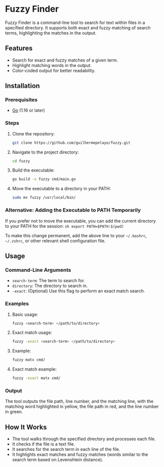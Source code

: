 # Fuzzy Finder

Fuzzy Finder is a command-line tool to search for text within files in a specified directory. It supports both exact and fuzzy matching of search terms, highlighting the matches in the output.

## Features

- Search for exact and fuzzy matches of a given term.
- Highlight matching words in the output.
- Color-coded output for better readability.

## Installation

### Prerequisites

- [Go](https://golang.org/doc/install) (1.16 or later)

### Steps

1. Clone the repository:
    ```sh
    git clone https://github.com/guilhermepelayo/fuzzy.git
    ```

2. Navigate to the project directory:
    ```sh
    cd fuzzy
    ```

3. Build the executable:
    ```sh
    go build -o fuzzy cmd/main.go
    ```

4. Move the executable to a directory in your PATH:
    ```sh
    sudo mv fuzzy /usr/local/bin/
    ```

### Alternative: Adding the Executable to PATH Temporarily

If you prefer not to move the executable, you can add the current directory to your PATH for the session:
    ```sh
    export PATH=$PATH:$(pwd)
    ```

To make this change permanent, add the above line to your `~/.bashrc`, `~/.zshrc`, or other relevant shell configuration file.

## Usage

### Command-Line Arguments

- `search-term`: The term to search for.
- `directory`: The directory to search in.
- `-exact`: (Optional) Use this flag to perform an exact match search.

### Examples

1. Basic usage:
    ```sh
    fuzzy <search-term> </path/to/directory>
    ```

2. Exact match usage:
    ```sh
    fuzzy -exact <search-term> </path/to/directory>
    ```

3. Example:
    ```sh
    fuzzy matx cmd/
    ```

4. Exact match example:
    ```sh
    fuzzy -exact matx cmd/
    ```

### Output

The tool outputs the file path, line number, and the matching line, with the matching word highlighted in yellow, the file path in red, and the line number in green.

## How It Works

- The tool walks through the specified directory and processes each file.
- It checks if the file is a text file.
- It searches for the search term in each line of the file.
- It highlights exact matches and fuzzy matches (words similar to the search term based on Levenshtein distance).